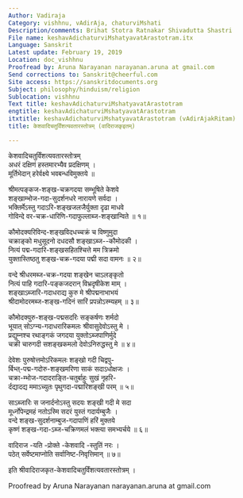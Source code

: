 ```yaml
---
Author: Vadiraja
Category: vishhnu, vAdirAja, chaturviMshati
Description/comments: Brihat Stotra Ratnakar Shivadutta Shastri
File name: keshavAdichaturviMshatyavatArastotram.itx
Language: Sanskrit
Latest update: February 19, 2019
Location: doc_vishhnu
Proofread by: Aruna Narayanan narayanan.aruna at gmail.com
Send corrections to: Sanskrit@cheerful.com
Site access: https://sanskritdocuments.org
Subject: philosophy/hinduism/religion
Sublocation: vishhnu
Text title: keshavAdichaturviMshatyavatArastotram
engtitle: keshavAdichaturviMshatyavatArastotram
itxtitle: keshavAdichaturviMshatyavatArastotram (vAdirAjakRitam)
title: केशवादिचतुर्विंशत्यवतारस्तोत्रम् (वादिराजकृइतम्)

---
```

  
 केशवादिचतुर्विंशत्यवतारस्तोत्रम्   
अधरं दक्षिणं हस्तमारभ्यैव प्रदक्षिणम् ।  
मूर्तिभेदान् हरेर्वक्ष्ये भवबन्धविमुक्तये ॥  
  
श्रीमत्पङ्कज-शङ्ख-चक्रगदया सम्भूषिते केशवे  
     शङ्खाम्भोज-गदा-सुदर्शनधरे नारायणे सर्वदा ।  
भक्तिर्मेऽस्तु गदाऽरि-शङ्खजलजैर्युक्ता दृढा माधवे  
     गोविन्दे वर-चक्र-धारिणि-गदाफुल्लाब्ज-शङ्खान्विते ॥ १॥  
  
कौमोदक्यरिविन्द-शङ्खविदधच्चक्रं च विष्णुमुदा  
     चक्राङ्को मधुसूदनो दधदसौ शङ्खाऽब्ज--कौमोदकी ।  
नित्यं पद्म-गदारि-शङ्खसहितश्चित्ते मम त्रिक्रमो  
     युक्तास्तिष्ठतु शङ्ख-चक्र-गदया पद्मी सदा वामनः ॥ २॥  
  
वन्दे श्रीधरमब्ज-चक्र-गदया शङ्खेन चाऽलङ्कृतो  
     नित्यं पाहि गदारि-पङ्कजदरान् विभ्रदृषीकेश माम् ।  
शङ्खाऽब्जारि-गदाधराद्य कुरु मे श्रीपद्मनाभाभयं  
     श्रीदामोदरमब्ज-शङ्ख-गदिनं सारिं प्रपन्नोऽस्म्यहम् ॥ ३॥  
  
कौमोदक्युरु-शङ्ख-पद्मसदरिः सङ्कर्षणः शर्मदो  
     भूयात् सोऽग्न्य-गदाधरारिकमलः श्रीवासुदेवोऽस्तु मे ।  
प्रद्युम्नश्च रथाङ्गकं जगदया युक्तोऽब्जपाणिर्मुदे  
     चक्री चारुगदी सशङ्खकमलो देवोऽनिरुद्धस्तु मे ॥ ४॥  
  
देवेशः पुरुषोत्तमोऽरिकमलः शङ्खो गदी चिद्वपु-  
     र्बिभ्त्-पद्म-गदोरु-शङ्खमरिणा साकं सदाऽधोक्षजः ।  
चक्रा-म्भोज-गदादराङ्ति-चतुर्बाहुः सुखं नृहरि-  
     र्दद्यादद्य ममाऽच्युतः पृथुगदा-पद्मारिशङ्खी परम् ॥ ५॥  
  
साऽब्जारिः स जनार्दनोऽस्तु सदयः शङ्खी गदी मे सदा  
     मूर्ध्नोपेन्द्रमहं नतोऽस्मि सदरं युस्तं गदार्यम्बुजैः ।  
वन्दे शङ्ख-सुदर्शनाम्बुज-गदापाणिं हरिं मुक्तये  
     कृष्णं शङ्ख-गदा-ऽब्ज-चक्रिणमलं भक्त्या समभ्यर्चये ॥ ६॥  
  
वादिराज -यति -प्रोक्ते -केशवादि -स्तुतिं नरः ।  
पठेत् सर्वेष्टमाप्नोति सर्वानिष्ट-निवृत्तिमान् ॥ ७॥  
  
इति श्रीवादिराजकृत-केशवादिचतुर्विंशत्यवतारस्तोत्रम् ।  
  
  
Proofread by Aruna Narayanan narayanan.aruna at gmail.com  
  
